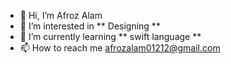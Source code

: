 - 👋 Hi, I’m Afroz Alam
- 👀 I’m interested in ** Designing **
- 🌱 I’m currently learning ** swift language **
- 📫 How to reach me afrozalam01212@gmail.com


<!---
Afroz04/Afroz04 is a ✨ special ✨ repository because its `README.md` (this file) appears on your GitHub profile.
You can click the Preview link to take a look at your changes.
--->
